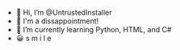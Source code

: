 - 👋 Hi, I’m @UntrustedInstaller
- 👀 I'm a dissappointment!
- 🌱 I’m currently learning Python, HTML, and C#
- 😀 s m i l e

<!---
UntrustedInstaller/UntrustedInstaller is a ✨ special ✨ repository because its `README.md` (this file) appears on your GitHub profile.
You can click the Preview link to take a look at your changes.
--->
